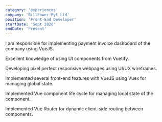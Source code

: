 ```yaml
---
category: 'experiences'
company: 'BillPower Pyt Ltd'
position: 'Front-End Developer'
startDate: 'Sept 2020'
endDate: 'Present'
---
```



I am responsible for implementing payment invoice dashboard of the company using
VueJS.

Excellent knowledge of using UI components from Vuetify.

Developing pixel perfect responsive webpages using UI/UX wireframes.

Implemented several front-end features with VueJS using Vuex for managing global state.

Implemented Vue component life cycle for managing local state of the component.

Implemented Vue Router for dynamic client-side routing between components.

